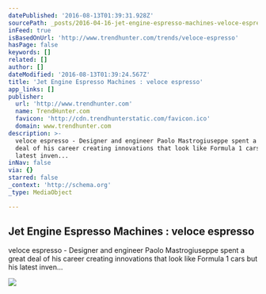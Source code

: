 ```yaml
---
datePublished: '2016-08-13T01:39:31.928Z'
sourcePath: _posts/2016-04-16-jet-engine-espresso-machines-veloce-espresso.md
inFeed: true
isBasedOnUrl: 'http://www.trendhunter.com/trends/veloce-espresso'
hasPage: false
keywords: []
related: []
author: []
dateModified: '2016-08-13T01:39:24.567Z'
title: 'Jet Engine Espresso Machines : veloce espresso'
app_links: []
publisher:
  url: 'http://www.trendhunter.com'
  name: TrendHunter.com
  favicon: 'http://cdn.trendhunterstatic.com/favicon.ico'
  domain: www.trendhunter.com
description: >-
  veloce espresso - Designer and engineer Paolo Mastrogiuseppe spent a great
  deal of his career creating innovations that look like Formula 1 cars but his
  latest inven...
inNav: false
via: {}
starred: false
_context: 'http://schema.org'
_type: MediaObject

---
```

<article style=""><h1>Jet Engine Espresso Machines : veloce espresso</h1><p>veloce espresso - Designer and engineer Paolo Mastrogiuseppe spent a great deal of his career creating innovations that look like Formula 1 cars but his latest inven...</p><img src="http://cdn.trendhunterstatic.com/thumbs/veloce-espresso.jpeg" /></article>